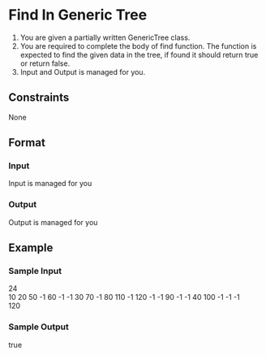 # Find In Generic Tree

1. You are given a partially written GenericTree class.
2. You are required to complete the body of find function. The function is expected to find the given data in the tree, if found it should return true or return false.
3. Input and Output is managed for you.

## Constraints
None

## Format
### Input
Input is managed for you

### Output
Output is managed for you

## Example
### Sample Input

24  
10 20 50 -1 60 -1 -1 30 70 -1 80 110 -1 120 -1 -1 90 -1 -1 40 100 -1 -1 -1  
120

### Sample Output
true
